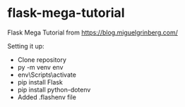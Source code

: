# flask-mega-tutorial
Flask Mega Tutorial from https://blog.miguelgrinberg.com/

Setting it up:
- Clone repository
- py -m venv env
- env\Scripts\activate
- pip install Flask
- pip install python-dotenv
- Added .flashenv file 
